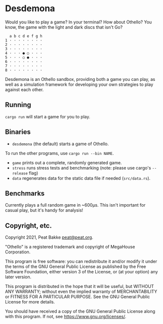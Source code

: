 # Desdemona

Would you like to play a game? In your terminal? How about Othello? You know, the game with the light and dark discs that isn't Go?

```
  a b c d e f g h
1 · · · · · · · ·
2 · · · · · · · ·
3 · · · · · · · ·
4 · · · ● ○ · · ·
5 · · · ○ ● · · ·
6 · · · · · · · ·
7 · · · · · · · ·
8 · · · · · · · ·
```

Desdemona is an Othello sandbox, providing both a game you can play, as well as a simulation framework for developing your own strategies to play against each other.

## Running

`cargo run` will start a game for you to play.

## Binaries 

* `desdemona` (the default) starts a game of Othello.

To run the other programs, use `cargo run --bin NAME`.

* `game` prints out a complete, randomly generated game.
* `stress` runs stress tests and benchmarking (note: please use cargo's `--release` flag)
* `data` regenerates data for the static data file if needed (`src/data.rs`).

## Benchmarks

Currently plays a full random game in ~600µs. This isn't important for casual play, but it's handy for analysis!

## Copyright, etc.

Copyright 2021, Peat Bakke <peat@peat.org>.

"Othello" is a registered trademark and copyright of MegaHouse Corporation.

This program is free software: you can redistribute it and/or modify it under the terms of the GNU General Public License as published by the Free Software Foundation, either version 3 of the License, or (at your option) any later version.

This program is distributed in the hope that it will be useful, but WITHOUT ANY WARRANTY; without even the implied warranty of MERCHANTABILITY or FITNESS FOR A PARTICULAR PURPOSE.  See the GNU General Public License for more details.

You should have received a copy of the GNU General Public License along with this program.  If not, see https://www.gnu.org/licenses/.

